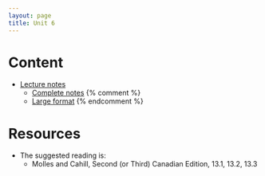 ```yaml
---
layout: page
title: Unit 6
---
```


# Content

* [Lecture notes](/materials/competition.handouts.pdf)
    * [Complete notes](/materials/competition.complete.pdf)
{% comment %} 
    * [Large format](/materials/competition.large.pdf)
{% endcomment %} 

# Resources

* The suggested reading is:
  * Molles and Cahill, Second (or Third) Canadian Edition, 13.1, 13.2, 13.3


